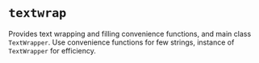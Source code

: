 # `textwrap`

Provides text wrapping and filling convenience functions, and main class `TextWrapper`. Use convenience functions for few strings, instance of `TextWrapper` for efficiency.
